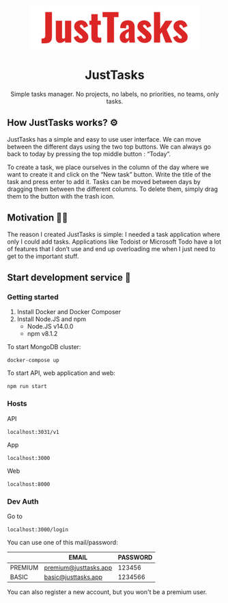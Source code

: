 <div align="center">
  <img alt="Logo" src="./resources/just-tasks-logo-red.png" width="400" />
</div>
<h1 align="center">
  JustTasks
</h1>
<p align="center">
  Simple tasks manager. No projects, no labels, no priorities, no teams, only tasks.
</p>

## How JustTasks works? ⚙️

JustTasks has a simple and easy to use user interface. We can move between 
the different days using the two top buttons. We can always go back to today 
by pressing the top middle button : “Today”.

To create a task, we place ourselves in the column of the day where we want 
to create it and click on the “New task” button. Write the title of the task 
and press enter to add it. Tasks can be moved between days by dragging them 
between the different columns. To delete them, simply drag them to the button 
with the trash icon.

## Motivation 🏋️‍♂️

The reason I created JustTasks is simple: I needed a task application where 
only I could add tasks. Applications like Todoist or Microsoft Todo have a 
lot of features that I don’t use and end up overloading me when I just need 
to get to the important stuff.

## Start development service 🚀

### Getting started
1. Install Docker and Docker Composer
2. Install Node.JS and npm
    - Node.JS v14.0.0
    - npm v8.1.2

To start MongoDB cluster:
```
docker-compose up
```

To start API, web application and web:
```
npm run start
```

### Hosts
API
```
localhost:3031/v1
```
App
```
localhost:3000
```
Web
```
localhost:8000
```

### Dev Auth

Go to

```
localhost:3000/login
```
You can use one of this mail/password:

|  | EMAIL | PASSWORD |
|---|---|---|
| PREMIUM | premium@justtasks.app | 123456 |
| BASIC | basic@justtasks.app | 1234566 |

You can also register a new account, but you won't be a premium user.